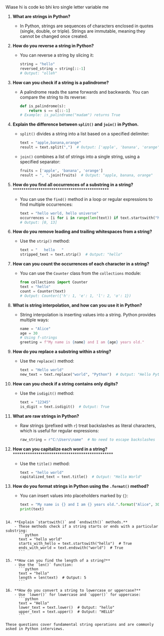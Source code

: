 Wiase hi is code ko bhi kro single letter variable me


1. **What are strings in Python?**
   - In Python, strings are sequences of characters enclosed in quotes (single, double, or triple). Strings are immutable, meaning they cannot be changed once created.

2. **How do you reverse a string in Python?**
   - You can reverse a string by slicing it:
     ```python
     string = "hello"
     reversed_string = string[::-1]
     # Output: "olleh"
     ```

3. **How can you check if a string is a palindrome?**
   - A palindrome reads the same forwards and backwards. You can compare the string to its reverse:
     ```python
     def is_palindrome(s):
         return s == s[::-1]
     # Example: is_palindrome("madam") returns True
     ```

4. **Explain the difference between `split()` and `join()` in Python.**
   - `split()` divides a string into a list based on a specified delimiter:
     ```python
     text = "apple,banana,orange"
     result = text.split(",")  # Output: ['apple', 'banana', 'orange']
     ```
   - `join()` combines a list of strings into a single string, using a specified separator:
     ```python
     fruits = ['apple', 'banana', 'orange']
     result = ", ".join(fruits)  # Output: "apple, banana, orange"
     ```

5. **How do you find all occurrences of a substring in a string?***********************************************
   - You can use the `find()` method in a loop or regular expressions to find multiple occurrences:
     ```python
     text = "hello world, hello universe"
     occurrences = [i for i in range(len(text)) if text.startswith("hello", i)]
     # Output: [0, 13]
     ```

6. **How do you remove leading and trailing whitespaces from a string?**
   - Use the `strip()` method:
     ```python
     text = "   hello   "
     stripped_text = text.strip()  # Output: "hello"
     ```

7. **How can you count the occurrences of each character in a string?**
   - You can use the `Counter` class from the `collections` module:
     ```python
     from collections import Counter
     text = "hello"
     count = Counter(text)
     # Output: Counter({'h': 1, 'e': 1, 'l': 2, 'o': 1})
     ```

8. **What is string interpolation, and how can you use it in Python?**
   - String interpolation is inserting values into a string. Python provides multiple ways:
     ```python
     name = "Alice"
     age = 30
     # Using f-strings
     greeting = f"My name is {name} and I am {age} years old."
     ```

9. **How do you replace a substring within a string?**
   - Use the `replace()` method:
     ```python
     text = "Hello world"
     new_text = text.replace("world", "Python")  # Output: "Hello Python"
     ```

10. **How can you check if a string contains only digits?**
    - Use the `isdigit()` method:
      ```python
      text = "12345"
      is_digit = text.isdigit()  # Output: True
      ```

11. **What are raw strings in Python?**
    - Raw strings (prefixed with `r`) treat backslashes as literal characters, which is useful for regular expressions:
      ```python
      raw_string = r"C:\Users\name"  # No need to escape backslashes
      ```

12. **How can you capitalize each word in a string?*************************************************
    - Use the `title()` method:
      ```python
      text = "hello world"
      capitalized_text = text.title()  # Output: "Hello World"
      ```

13. **How do you format strings in Python using the `.format()` method?**
    - You can insert values into placeholders marked by `{}`:
      ```python
      text = "My name is {} and I am {} years old.".format("Alice", 30)
      print(text)      
```

14. **Explain `startswith()` and `endswith()` methods.**
    - These methods check if a string starts or ends with a particular substring:
      ```python
      text = "hello world"
      starts_with_hello = text.startswith("hello")  # True
      ends_with_world = text.endswith("world")  # True
      ```

15. **How can you find the length of a string?**
    - Use the `len()` function:
      ```python
      text = "hello"
      length = len(text)  # Output: 5
      ```

16. **How do you convert a string to lowercase or uppercase?**
    - Use `lower()` for lowercase and `upper()` for uppercase:
      ```python
      text = "Hello"
      lower_text = text.lower()  # Output: "hello"
      upper_text = text.upper()  # Output: "HELLO"
      ```

These questions cover fundamental string operations and are commonly asked in Python interviews.